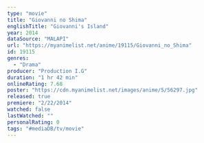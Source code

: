 ```yaml
---
type: "movie"
title: "Giovanni no Shima"
englishTitle: "Giovanni's Island"
year: 2014
dataSource: "MALAPI"
url: "https://myanimelist.net/anime/19115/Giovanni_no_Shima"
id: 19115
genres: 
  - "Drama"
producer: "Production I.G"
duration: "1 hr 42 min"
onlineRating: 7.68
poster: "https://cdn.myanimelist.net/images/anime/5/56297.jpg"
released: true
premiere: "2/22/2014"
watched: false
lastWatched: ""
personalRating: 0
tags: "#mediaDB/tv/movie"
---
```

